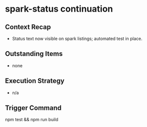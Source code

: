 # spark-status continuation

## Context Recap
- Status text now visible on spark listings; automated test in place.

## Outstanding Items
- none

## Execution Strategy
- n/a

## Trigger Command
npm test && npm run build
